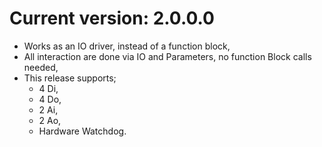 # Current version: 2.0.0.0
- Works as an IO driver, instead of a function block,
- All interaction are done via IO and Parameters, no function Block calls needed,
- This release supports;
  * 4 Di,
  * 4 Do,
  * 2 Ai,
  * 2 Ao,
  * Hardware Watchdog.
